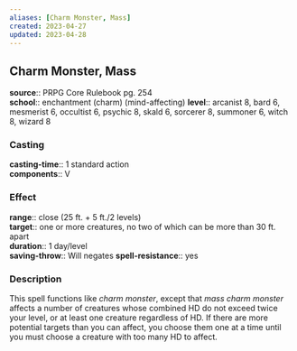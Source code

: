 ```yaml
---
aliases: [Charm Monster, Mass]
created: 2023-04-27
updated: 2023-04-28
---
```


## Charm Monster, Mass

**source**:: PRPG Core Rulebook pg. 254  
**school**:: enchantment (charm) (mind-affecting)
**level**:: arcanist 8, bard 6, mesmerist 6, occultist 6, psychic 8, skald 6, sorcerer 8, summoner 6, witch 8, wizard 8

### Casting

**casting-time**:: 1 standard action  
**components**:: V

### Effect

**range**:: close (25 ft. + 5 ft./2 levels)  
**target**:: one or more creatures, no two of which can be more than 30 ft. apart  
**duration**:: 1 day/level  
**saving-throw**:: Will negates
**spell-resistance**:: yes

### Description

This spell functions like *charm monster*, except that *mass charm monster* affects a number of creatures whose combined HD do not exceed twice your level, or at least one creature regardless of HD. If there are more potential targets than you can affect, you choose them one at a time until you must choose a creature with too many HD to affect.
